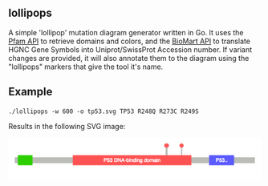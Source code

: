 lollipops
---------

A simple 'lollipop' mutation diagram generator written in Go. It uses the
[Pfam API](http://pfam.xfam.org/help#tabview=tab9) to retrieve domains and
colors, and the [BioMart API](http://www.biomart.org/) to translate HGNC
Gene Symbols into Uniprot/SwissProt Accession number. If variant changes
are provided, it will also annotate them to the diagram using the
"lollipops" markers that give the tool it's name.

Example
-------

    ./lollipops -w 600 -o tp53.svg TP53 R248Q R273C R249S

Results in the following SVG image:

![TP53 Lollipop diagram with 3 marked mutations](tp53.png?raw=true)